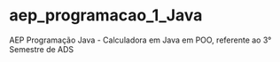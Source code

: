 # aep_programacao_1_Java
AEP Programação Java - Calculadora em Java em POO, referente ao 3° Semestre de ADS
